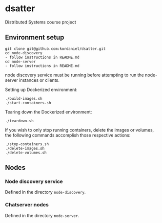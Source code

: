 # dsatter
Distributed Systems course project

## Environment setup
```
git clone git@github.com:kordaniel/dsatter.git
cd node-discovery
- follow instructions in README.md
cd node-server
- follow instructions in README.md
```
node discovery service must be running before attempting to run the node-server instances or clients.

Setting up Dockerized environment:
```
./build-images.sh
./start-containers.sh
```
Tearing down the Dockerized environment:
```
./teardown.sh
```
If you wish to only stop running containers, delete the images or volumes, the following commands accomplish those respective actions:
```
./stop-containers.sh
./delete-images.sh
./delete-volumes.sh
```


## Nodes
### Node discovery service
Defined in the directory `node-discovery`.
### Chatserver nodes
Defined in the directory `node-server`.
